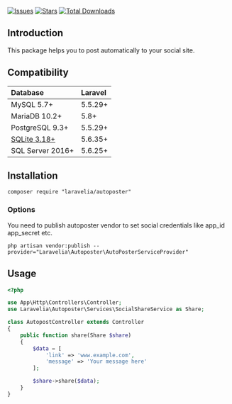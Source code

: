 [![Issues](https://img.shields.io/github/issues/techmahedy/laravel-social-auto-poster.svg?style=flat-square)](https://github.com/techmahedy/laravel-social-auto-poster/issues)
[![Stars](https://img.shields.io/github/stars/techmahedy/laravel-social-auto-poster.svg?style=flat-square)](https://github.com/techmahedy/laravel-social-auto-poster/stargazers)
[![Total Downloads](https://img.shields.io/crates/d/downloads.svg?style=flat-square)](https://github.com/techmahedy/laravel-social-auto-poster)

## Introduction

This package helps you to post automatically to your social site. 

## Compatibility

| Database                                          | Laravel |
|:--------------------------------------------------|:--------|
| MySQL 5.7+                                        | 5.5.29+ |
| MariaDB 10.2+                                     | 5.8+    |
| PostgreSQL 9.3+                                   | 5.5.29+ |
| [SQLite 3.18+](https://www.sqlite.org/json1.html) | 5.6.35+ |
| SQL Server 2016+                                  | 5.6.25+ |

## Installation

    composer require "laravelia/autoposter"

### Options 

You need to publish autoposter vendor to set social credentials like app_id app_secret etc.

    php artisan vendor:publish --provider="Laravelia\Autoposter\AutoPosterServiceProvider"


## Usage

```php
<?php

use App\Http\Controllers\Controller;
use Laravelia\Autoposter\Services\SocialShareService as Share;

class AutopostController extends Controller
{   
    public function share(Share $share)
    {   
        $data = [
            'link' => 'www.example.com',
            'message' => 'Your message here'
        ];

        $share->share($data);
    }
}